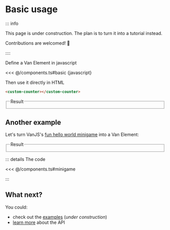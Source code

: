 # Basic usage

::: info

This page is under construction. The plan is to turn it into a tutorial instead.

Contributions are welcomed! 🙂

::::

Define a Van Element in javascript

<<< @/components.ts#basic {javascript}

Then use it directly in HTML

```html
<custom-counter></custom-counter>
```

<fieldset>
    <legend>Result</legend>
    <custom-counter></custom-counter>
</fieldset>

## Another example

Let's turn VanJS's [fun hello world minigame](https://vanjs.org/start#test-it-out) into a Van Element:

<fieldset>
    <legend>Result</legend>
    <mini-game></mini-game>
</fieldset>

::: details The code

<<< @/components.ts#minigame

:::

## What next?

You could:

- check out the [examples](../examples) (_under construction_)
- [learn more](../learn/overview) about the API
